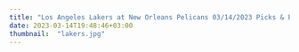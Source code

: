 ```yaml
---
title: "Los Angeles Lakers at New Orleans Pelicans 03/14/2023 Picks & Preview"
date: 2023-03-14T19:48:46+03:00
thumbnail:  "lakers.jpg"
---
```


